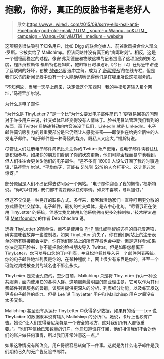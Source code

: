 # 抱歉，你好，真正的反脸书者是老好人

> 原文:[https://www . wired . com/2015/09/sorry-ello-real-anti-Facebook-good-old-email/？UTM _ source = Wanqu . co&UTM _ campaign = Wanqu+Daily&UTM _ medium = website](https://www.wired.com/2015/09/sorry-ello-real-anti-facebook-good-old-email/?utm_source=wanqu.co&utm_campaign=Wanqu+Daily&utm_medium=website)

这项服务很快吸引了知名用户，比如 Digg 的联合创始人、前谷歌风投合伙人凯文·罗斯。它被卖给了 Mailchimp。但该网站并没有真正的“病毒时刻”。相反，这是一个缓慢而稳定的过程。像安·弗莱德曼和牧歌这样的记者提高了这项服务的知名度，程序员拉斯蒂·福斯特也是如此，他的每日时事通讯《今日 T2》在标签中讲述了互联网的好坏，在被 *[快速公司](http://www.fastcompany.com/section/today-in-tabs)* 选中之前，成为了 *[新闻周刊](http://www.newsweek.com/authors/rusty-foster)* 的在线专栏。但是我们采访的新闻记者中没有一个人能确切地记得他们是在哪里听说这项服务的。

“不知何故，当我一天早上醒来，决定做这个东西时，我的手指知道输入那个网址，”马德里加尔说。

为什么是电子邮件

“为什么是 TinyLetter？”是一个比“为什么要发电子邮件简讯？”更容易回答的问题对于许多用户来说，社交媒体已经变得没有人情味了。脸书用算法管理我们看到的东西，而 Twitter 用快速移动的内容淹没了我们，LinkedIn 就是 LinkedIn。电子邮件简讯吸引力的最重要部分是它仍然让人感觉亲密——即使你在给完全陌生的人发电子邮件。“电子邮件是一种奇怪的媒介，既私人又庞大，”福斯特说。

尽管让人们注册电子邮件简讯比关注你的 Twitter 账户更难，但电子邮件读者往往更积极参与。如果你的朋友们看到了你的状态更新，他们可能会轻而易举地看到，但人们往往会更关注他们的电子邮件。“差不多有 16000 人设法订阅了我的时事通讯，”马德里加尔说。“平均每天，可能有 51%到 52%的人会打开它。这让我非常惊讶。”

部分原因是人们不必记得去访问另一个网站。“电子邮件迎合了我的懒惰，”福斯特说。“你可以订阅，我们都不需要再做任何事情。如果不喜欢，可以退订。”

但这不仅仅是一种更好的联系方式。多年来，极客和活动家们一直呼吁用更分散的方式替代社交媒体。电子邮件，最初的社交媒体，是去中心化的。“尽管我正在使用 TinyLetter 的系统，但感觉我比使用其他系统拥有更多的控制权，”技术评论通讯 [Metafoundry](http://tinyletter.com/metafoundry) 的作者 Deb Chachra 说。

选择 TinyLetter 的简单性，而不是使用像 [PHP 简讯](http://janicky.com/en/php-scripts/php-newsletter)或[熊智娟](https://sendy.co/)这样的自托管选项，确实意味着放弃一些控制权。如果 TinyLetter 消失了，你在他们网站上的注册表单的所有链接都会中断，你在他们网站上的所有存档也会中断。但是这样看:如果你决定离开脸书，你不能把你的脸书朋友导入 Twitter。但是如果您想离开 TinyLetter，您可以导出您的订户列表，并轻松地将其导入另一个邮件列表系统。你的电子邮件地址列表是你的，在某种程度上，网上很少有东西是你的。甚至一个可能过期或被查封的域名也不那么永久。

TinyLetter 是完全免费的。至少目前，Mailchimp 只是将 TinyLetter 作为一种公共服务，面向使用它的各种人群。这项服务最明显的商业理由是，它可以作为其付费邮件列表服务的营销，该服务提供更深入的分析、列表细分功能，以及每天发送更多电子邮件的能力。但是 Lee 说 TinyLetter 用户和 Mailchimp 用户之间没有太多交集。

Mailchimp 甚至没有从运行 TinyLetter 中获得多少数据，如果有的话——Lee 说 TinyLetter 的数据根本没有输入 Mailchimp 的分析中。她说，卡片上也没有广告。她说:“让人们觉得蒂尼莱特是一个安全的地方，这对我们所有人都很重要。”。“他们写信给已知数量的订户，他们知道谁在订阅，他们相信我们不会对他们的账户做任何事情，所以我们非常注意这一点。”

如果这种情况有所改变，用户将很容易转向下一件事。这就是为什么电子邮件是我们期待已久的无广告反脸书邮件。